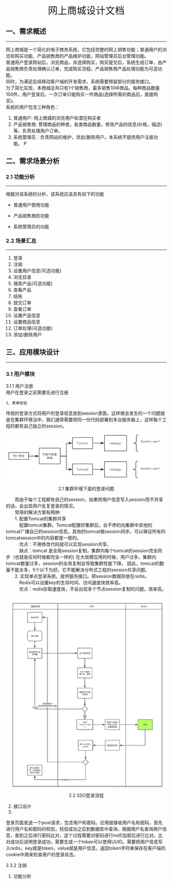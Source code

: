 
<center style="font-size: 30px"> 网上商城设计文档 </center>

## 一、**需求概述**
___
网上商城是一个简化的电子商务系统，它包括完整的网上销售功能；普通用户的浏览和购买功能、产品销售商的产品维护功能，网站管理员后台管理功能。   
普通用户登录网站后，浏览商品，并选择购买，购买提交后，系统生成订单，由产品销售商负责处理确认订单，完成购买流程。产品销售商产品处理功能为可选功能。  
同时，为满足后续移动客户端的开发需求，系统需要预留部分的服务接口。  
为了简化实现，本商城总共只有1个销售商，最多销售10中商品。每种商品数量100件。用户登录后，一次订单只能购买一件商品(选择所需的商品后，直接购买)。  
系统的用户包含三种角色：
1. 普通用户: 网上商城的浏览用户和潜在购买者
2. 产品销售商: 管理商品的种类，各类商品数量，修改产品的信息(价格，描述)等，负责处理用户订单。
3. 系统管理员：负责网站的维护，添加/删除用户。本系统不提供用户注册功能。
P
## 二、**需求场景分析**
### 2.1 **功能分析**
___
根据对该系统的分析，该系统应该具有如下的功能
* 普通用户使用功能

* 产品销售商的功能

* 系统管理员的功能

### 2.2 **场景汇总**
___
1. 登录
2. 注销
3. 设置用户信息(可选功能)
4. 浏览目录
5. 搜索产品(可选功能)
6. 查看产品
7. 结账
8. 提交订单
9. 查看订单
10. 设置产品信息
11. 设置商品信息
12. 订单处理(可选功能)
13. 添加/删除用户

## 三、**应用模块设计**
___  
### 3.1 **用户模块**

3.1.1 用户注册  
    用户在登录之前需要先进行注册

    1、表单校验
传统的登录方式将用户的登录信息放到session里面，这样做会发生的一个问题就是在集群环境当中，我们通常需要把同一份代码部署到多台服务器上，这样每个工程的都有自己独立的session。  
<div>
<img src="./图片/集群环境下面的登录问题.png"　title="集群环境下面的登录问题">  
<center>2.1 集群环境下面的登录问题</center>  
</div>  

　　而由于每个工程都有自己的session，如果把用户信息写入session而不共享的话，会出现用户反复登录的情况。  
　　常用的解决方案有两种:  
　　1. 配置Tomcat的集群共享  
　　　配置tomcat集群。Tomcat配置好集群后，会不停的向集群中其他的tomcat广播自己的session信息。其他的tomcat做session同步。可以保证所有的tomcatsession中的内容都是一致的。  
　　　优点：不用修改代码就可以实现session共享。  
　　　缺点：tomcat 是全局session复制，集群内每个tomcat的session完全同步（也就是任何时候都完全一样的) 在大规模应用的时候，用户过多，集群内tomcat数量过多，session的全局复制会导致集群性能下降， 因此，tomcat的数量不能太多，5个以下为好。它不能解决分布式工程的session共享问题。  
　　2. 实现单点登录系统，提供服务接口。把session数据存放在redis。  
　　　Redis可以设置key的生存时间、访问速度快效率高。  
　　　优点：redis存取速度快，不会出现多个节点session复制的问题。效率高。  
<div>
<img src="./图片/SSO流程.png" title="SSO登录流程">
<center>2.2 SSO登录流程 </center>
</div>
  
2. 接口设计  
3. 
登录页面发送一个post请求，包含用户和密码。应用层接收用户名和密码，首先进行用户名和密码的校验，校验成功之后到数据库中查询，根据用户名查询用户信息，查到之后进行密码比对，这个过程需要对密码进行md5加密后进行比对。比对成功后说明登录成功，需要生成一个token可以使用UUID。需要把用户信息写入redis，key就是token，value就是用户信息。返回token字符串保存在客户端的cookie中用来检查用户的登录状态。

2.3.2 注销  

1. 功能分析  



